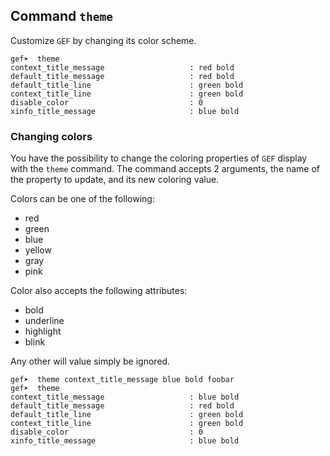 ## Command `theme`

Customize `GEF` by changing its color scheme.

```
gef➤  theme
context_title_message                   : red bold
default_title_message                   : red bold
default_title_line                      : green bold
context_title_line                      : green bold
disable_color                           : 0
xinfo_title_message                     : blue bold
```

### Changing colors

You have the possibility to change the coloring properties of `GEF` display with
the `theme` command. The command accepts 2 arguments, the name of the property
to update, and its new coloring value.

Colors can be one of the following:

   - red
   - green
   - blue
   - yellow
   - gray
   - pink

Color also accepts the following attributes:

   - bold
   - underline
   - highlight
   - blink

Any other will value simply be ignored.

```
gef➤  theme context_title_message blue bold foobar
gef➤  theme
context_title_message                   : blue bold
default_title_message                   : red bold
default_title_line                      : green bold
context_title_line                      : green bold
disable_color                           : 0
xinfo_title_message                     : blue bold
```
